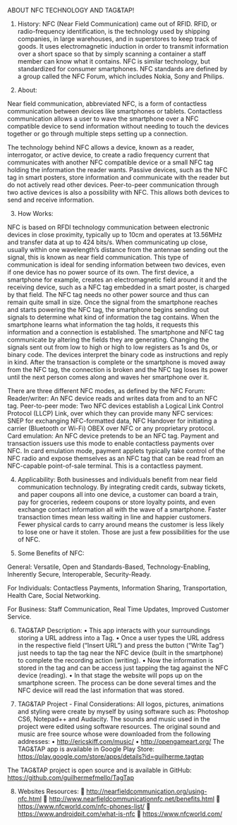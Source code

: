 ABOUT NFC TECHNOLOGY AND TAG&TAP!

1.	History:
NFC (Near Field Communication) came out of RFID. RFID, or radio-frequency identification, is the technology used by shipping companies, in large warehouses, and in superstores to keep track of goods. It uses electromagnetic induction in order to transmit information over a short space so that by simply scanning a container a staff member can know what it contains. NFC is similar technology, but standardized for consumer smartphones. NFC standards are defined by a group called the NFC Forum, which includes Nokia, Sony and Philips.

2.	About:

Near field communication, abbreviated NFC, is a form of contactless communication between devices like smartphones or tablets. Contactless communication allows a user to wave the smartphone over a NFC compatible device to send information without needing to touch the devices together or go through multiple steps setting up a connection.

The technology behind NFC allows a device, known as a reader, interrogator, or active device, to create a radio frequency current that communicates with another NFC compatible device or a small NFC tag holding the information the reader wants. Passive devices, such as the NFC tag in smart posters, store information and communicate with the reader but do not actively read other devices. Peer-to-peer communication through two active devices is also a possibility with NFC. This allows both devices to send and receive information.

3.	How Works:

NFC is based on RFDI technology communication between electronic devices in close proximity, typically up to 10cm and operates at 13.56MHz and transfer data at up to 424 bits/s.
When communicating up close, usually within one wavelength’s distance from the antennae sending out the signal, this is known as near field communication. This type of communication is ideal for sending information between two devices, even if one device has no power source of its own. The first device, a smartphone for example, creates an electromagnetic field around it and the receiving device, such as a NFC tag embedded in a smart poster, is charged by that field. The NFC tag needs no other power source and thus can remain quite small in size.
Once the signal from the smartphone reaches and starts powering the NFC tag, the smartphone begins sending out signals to determine what kind of information the tag contains. When the smartphone learns what information the tag holds, it requests this information and a connection is established. 
The smartphone and NFC tag communicate by altering the fields they are generating. Changing the signals sent out from low to high or high to low registers as 1s and 0s, or binary code. The devices interpret the binary code as instructions and reply in kind.
After the transaction is complete or the smartphone is moved away from the NFC tag, the connection is broken and the NFC tag loses its power until the next person comes along and waves her smartphone over it.

There are three different NFC modes, as defined by the NFC Forum:
Reader/writer: An NFC device reads and writes data from and to an NFC tag.
Peer-to-peer mode: Two NFC devices establish a Logical Link Control Protocol (LLCP) Link, over which they can provide many NFC services: SNEP for exchanging NFC-formatted data, NFC Handover for initiating a carrier (Bluetooth or Wi-Fi) OBEX over NFC or any proprietary protocol.
Card emulation: An NFC device pretends to be an NFC tag. Payment and transaction issuers use this mode to enable contactless payments over NFC. In card emulation mode, payment applets typically take control of the NFC radio and expose themselves as an NFC tag that can be read from an NFC-capable point-of-sale terminal. This is a contactless payment.

4.	Applicability:
Both businesses and individuals benefit from near field communication technology. By integrating credit cards, subway tickets, and paper coupons all into one device, a customer can board a train, pay for groceries, redeem coupons or store loyalty points, and even exchange contact information all with the wave of a smartphone. Faster transaction times mean less waiting in line and happier customers. Fewer physical cards to carry around means the customer is less likely to lose one or have it stolen. Those are just a few possibilities for the use of NFC.

5.	Some Benefits of NFC:

General: Versatile, Open and Standards-Based, Technology-Enabling, Inherently Secure, Interoperable, Security-Ready.

For Individuals: Contactless Payments, Information Sharing, Transportation, Health Care, Social Networking.

For Business: Staff Communication, Real Time Updates, Improved Customer Service.

6.	TAG&TAP Description:
•	This app interacts with your surroundings storing a URL address into a Tag. 
•	Once a user types the URL address in the respective field (“Insert URL”) and press the button (“Write Tag”) just needs to tap the tag near the NFC device (built in the smartphone) to complete the recording action (writing). 
•	Now the information is stored in the tag and can be access just tapping the tag against the NFC device (reading). 
•	In that stage the website will pops up on the smartphone screen. The process can be done several times and the NFC device will read the last information that was stored. 

7.	TAG&TAP Project - Final Considerations:
All logos, pictures, animations and styling were create by myself by using software such as: Photoshop CS6, Notepad++ and Audacity.
The sounds and music used in the project were edited using software resources. The original sound and music are free source whose were downloaded from the following addresses:
•	http://ericskiff.com/music/
•	http://opengameart.org/
The TAG&TAP app is available in Google Play Store:
https://play.google.com/store/apps/details?id=guilherme.tagtap

The TAG&TAP project is open source and is available in GitHub: 
https://github.com/guilhermefmello/TagTap
  
8.	Websites Resources:
	http://nearfieldcommunication.org/using-nfc.html
	http://www.nearfieldcommunicationnfc.net/benefits.html
	https://www.nfcworld.com/nfc-phones-list/
	https://www.androidpit.com/what-is-nfc
	https://www.nfcworld.com/
